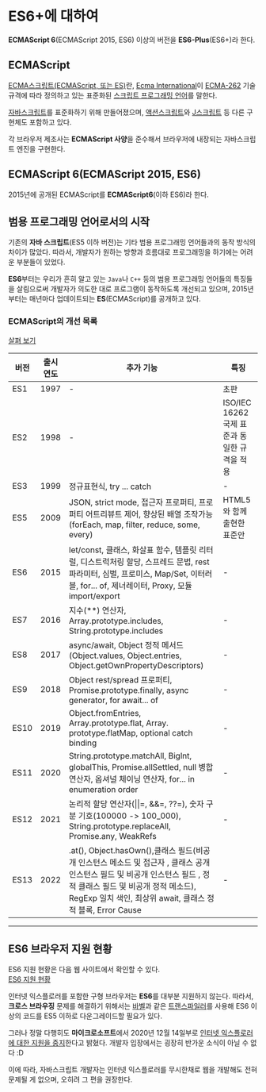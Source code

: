 # ES6+에 대하여
**ECMAScript 6**(ECMAScript 2015, ES6) 이상의 버전을 **ES6-Plus**(ES6+)라 한다.

## ECMAScript
[ECMA스크립트(ECMAScript, 또는 ES)](https://ko.wikipedia.org/wiki/ECMA%EC%8A%A4%ED%81%AC%EB%A6%BD%ED%8A%B8)란, [Ecma International](https://ko.wikipedia.org/wiki/Ecma_%EC%9D%B8%ED%84%B0%EB%82%B4%EC%85%94%EB%84%90)이 [ECMA-262](https://www.ecma-international.org/publications-and-standards/standards/ecma-262/) 기술 규격에 따라 정의하고 있는 표준화된 [스크립트 프로그래밍 언어](https://ko.wikipedia.org/wiki/%EC%8A%A4%ED%81%AC%EB%A6%BD%ED%8A%B8_%ED%94%84%EB%A1%9C%EA%B7%B8%EB%9E%98%EB%B0%8D_%EC%96%B8%EC%96%B4)를 말한다.

[자바스크립트](https://ko.wikipedia.org/wiki/%EC%9E%90%EB%B0%94%EC%8A%A4%ED%81%AC%EB%A6%BD%ED%8A%B8)를 표준화하기 위해 만들어졌으며, [액션스크립트](https://ko.wikipedia.org/wiki/%EC%95%A1%EC%85%98%EC%8A%A4%ED%81%AC%EB%A6%BD%ED%8A%B8)와 [J스크립트](https://ko.wikipedia.org/wiki/J%EC%8A%A4%ED%81%AC%EB%A6%BD%ED%8A%B8) 등 다른 구현체도 포함하고 있다.

각 브라우저 제조사는 **ECMAScript 사양**을 준수해서 브라우저에 내장되는 자바스크립트 엔진을 구현한다.

## ECMAScript 6(ECMAScript 2015, ES6)
2015년에 공개된 ECMAScript를 **ECMAScript6**(이하 ES6)라 한다.

## 범용 프로그래밍 언어로서의 시작
기존의 **자바 스크립트**(ES5 이하 버전)는 기타 범용 프로그래밍 언어들과의 동작 방식의 차이가 많았다. 따라서, 개발자가 원하는 방향과 흐름대로 프로그래밍을 하기에는 어려운 부분들이 있었다. 

**ES6**부터는 우리가 흔히 알고 있는 ```Java```나 ```C++``` 등의 범용 프로그래밍 언어들의 특징들을 살림으로써 개발자가 의도한 대로 프로그램이 동작하도록 개선되고 있으며, 2015년 부터는 매년마다 업데이트되는 **ES**(ECMAScript)를 공개하고 있다.

### ECMAScript의 개선 목록
[살펴 보기](https://github.com/tc39/proposals/blob/main/finished-proposals.md)

| 버전 | 출시 연도 | 추가 기능 | 특징 |
| - | - | - | - |
| ES1 | 1997 | - | 초판 |
| ES2 | 1998 | - | ISO/IEC 16262 국제 표준과 동일한 규격을 적용 |
| ES3 | 1999 | 정규표현식, try ... catch | - |
| ES5 | 2009 | JSON, strict mode, 접근자 프로퍼티, 프로퍼티 어트리뷰트 제어, 향상된 배열 조작가능(forEach, map, filter, reduce, some, every) | HTML5와 함께 출현한 표준안 |
| ES6 | 2015 | let/const, 클래스, 화살표 함수, 템플릿 리터럴, 디스트럭처링 할당, 스프레드 문법, rest 파라미터, 심벌, 프로미스, Map/Set, 이터러블, for... of, 제너레이터, Proxy, 모듈 import/export | - |
| ES7 | 2016 | 지수(**) 연산자, Array.prototype.includes, String.prototype.includes | - |
| ES8 | 2017 | async/await, Object 정적 메서드(Object.values, Object.entries, Object.getOwnPropertyDescriptors) | - |
| ES9 | 2018 | Object rest/spread 프로퍼티, Promise.prototype.finally, async generator, for await... of | - |
| ES10 | 2019 | Object.fromEntries, Array.prototype.flat, Array. prototype.flatMap, optional catch binding | - |
| ES11 | 2020 | String.prototype.matchAll, Biglnt, globalThis, Promise.allSettled, null 병합연산자, 옵셔널 체이닝 연산자, for... in enumeration order | - |
| ES12 | 2021 | 논리적 할당 연산자(\|\|=, &&=, ??=), 숫자 구분 기호(100000 -> 100_000), String.prototype.replaceAll, Promise.any, WeakRefs | - |
| ES13 | 2022 | .at(), Object.hasOwn(),클래스 필드(비공개 인스턴스 메소드 및 접근자 , 클래스 공개 인스턴스 필드 및 비공개 인스턴스 필드 , 정적 클래스 필드 및 비공개 정적 메소드), RegExp 일치 색인, 최상위 await,  클래스 정적 블록, Error Cause | - |
---

## ES6 브라우저 지원 현황
ES6 지원 현황은 다음 웹 사이트에서 확인할 수 있다.  
[ES6 지원 현황](https://kangax.github.io/compat-table/es6/)

인터넷 익스플로러를 포함한 구형 브라우저는 **ES6**를 대부분 지원하지 않는다. 따라서, **크로스 브라우징** 문제를 해결하기 위해서는 [바벨](https://babeljs.io/)과 같은 [트랜스파일러](https://ko.wikipedia.org/wiki/%EC%86%8C%EC%8A%A4_%EB%8C%80_%EC%86%8C%EC%8A%A4_%EC%BB%B4%ED%8C%8C%EC%9D%BC%EB%9F%AC)를 사용해 ES6 이상의 코드를 ES5 이하로 다운그레이드할 필요가 있다.

그러나 정말 다행히도 **마이크로소프트**에서 2020년 12월 14일부로 [인터넷 익스플로러에 대한 지원을 중지](https://docs.microsoft.com/ko-kr/lifecycle/announcements/internet-explorer-11-support-end-dates)한다고 밝혔다. 개발자 입장에서는 굉장히 반가운 소식이 아닐 수 없다 :D  

이에 따라, 자바스크립트 개발자는 인터넷 익스플로러를 무시한채로 웹을 개발해도 전혀 문제될 게 없으며, 오히려 그 편을 권장한다.
